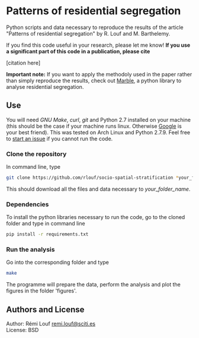 # Patterns of residential segregation

Python scripts and data necessary to reproduce the results of the article
"Patterns of residential segregation" by R. Louf and M. Barthelemy.

If you find this code useful in your research, please let me
know! **If you use a significant part of this code in a publication, please cite**

[citation here]

**Important note:** If you want to apply the methodoly used in the paper rather
than simply reproduce the results, check out
[Marble](https://github.com/scities/marble), a python library to analyse
residential segregation.


## Use

You will need  *GNU Make*, *curl*, *git* and Python 2.7 installed on your machine (this should be
the case if your machine runs linux. Otherwise [Google](http://www.google.com)
is your best friend).  This was tested on Arch Linux and Python 2.7.9. Feel free
to [start an issue](https://github.com/rlouf/socio-spatial-stratification/issues/new) if you cannot run the code.

### Clone the repository

In command line, type

```bash
git clone https://github.com/rlouf/socio-spatial-stratification *your_folder_name*
```

This should download all the files and data necessary to *your_folder_name*.

### Dependencies


To install the python libraries necessary to run the code, go to the cloned folder and type in command line

```bash
pip install -r requirements.txt
```

### Run the analysis

Go into the corresponding folder and type 

```bash
make
```
The programme will prepare the data, perform the analysis and plot the figures in the folder 'figures'.

## Authors and License

Author: Rémi Louf <remi.louf@sciti.es>  
License: BSD
